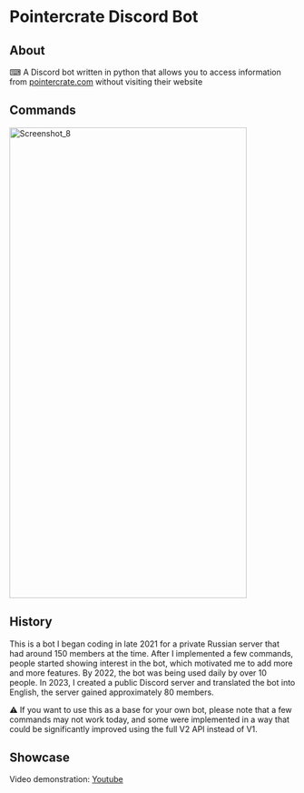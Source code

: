 # Pointercrate Discord Bot

## About
  ⌨ A Discord bot written in python that allows you to access information from [pointercrate.com](https://pointercrate.com/) without visiting their website

## Commands
<img width="418" height="828" alt="Screenshot_8" src="https://github.com/user-attachments/assets/99af22b8-6422-45b2-90da-2f499f971878" />

## History
  This is a bot I began coding in late 2021 for a private Russian server that had around 150 members at the time. After I implemented a few commands, people started showing interest in the bot, which motivated me to add more and more features. By 2022, the bot was being used daily by over 10 people. In 2023, I created a public Discord server and translated the bot into English, the server gained approximately 80 members.

  ⚠️ If you want to use this as a base for your own bot, please note that a few commands may not work today, and some were implemented in a way that could be significantly improved using the full V2 API instead of V1.

## Showcase

  Video demonstration: [Youtube](https://youtu.be/AUow2QM93ZQ)
